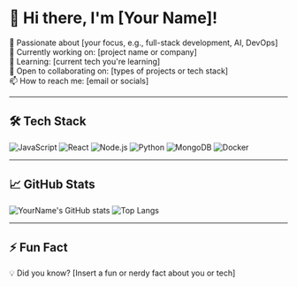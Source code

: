 # 👋 Hi there, I'm [Your Name]!

🎯 Passionate about [your focus, e.g., full-stack development, AI, DevOps]  
💼 Currently working on: [project name or company]  
🌱 Learning: [current tech you're learning]  
🤝 Open to collaborating on: [types of projects or tech stack]  
📫 How to reach me: [email or socials]

---

## 🛠️ Tech Stack

![JavaScript](https://img.shields.io/badge/-JavaScript-black?style=flat-square&logo=javascript)
![React](https://img.shields.io/badge/-React-black?style=flat-square&logo=react)
![Node.js](https://img.shields.io/badge/-Node.js-black?style=flat-square&logo=node.js)
![Python](https://img.shields.io/badge/-Python-black?style=flat-square&logo=python)
![MongoDB](https://img.shields.io/badge/-MongoDB-black?style=flat-square&logo=mongodb)
![Docker](https://img.shields.io/badge/-Docker-black?style=flat-square&logo=docker)

---

## 📈 GitHub Stats

![YourName's GitHub stats](https://github-readme-stats.vercel.app/api?username=YourUsername&show_icons=true&theme=radical)
![Top Langs](https://github-readme-stats.vercel.app/api/top-langs/?username=YourUsername&layout=compact&theme=radical)

---

## ⚡ Fun Fact

💡 Did you know? [Insert a fun or nerdy fact about you or tech]

